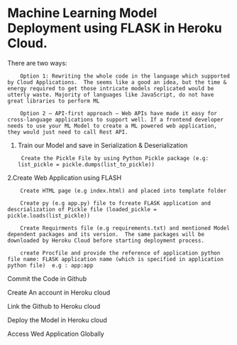 # Machine Learning Model Deployment using FLASK in Heroku Cloud.

There are two ways:

        Option 1: Rewriting the whole code in the language which supported by Cloud Applications.  The seems like a good an idea, but the time & energy required to get those intricate models replicated would be utterly waste. Majority of languages like JavaScript, do not have great libraries to perform ML
        
        Option 2 – API-first approach – Web APIs have made it easy for cross-language applications to support well. If a frontend developer needs to use your ML Model to create a ML powered web application, they would just need to call Rest API.
        
1. Train our Model and save in Serialization & Deserialization

        Create the Pickle File by using Python Pickle package (e.g: list_pickle = pickle.dumps(list_to_pickle))
    
2.Create Web Application using FLASH

        Create HTML page (e.g index.html) and placed into template folder
        
        Create py (e.g app.py) file to fcreate FLASK application and descrialization of Pickle file (loaded_pickle = pickle.loads(list_pickle))
        
        Create Requirments file (e.g requirements.txt) and mentioned Model dependent packages and its version.  The same packages will be downloaded by Heroku Cloud before starting deployment process.
        
        create Procfile and provide the reference of application python file name: FLASK application name (which is specified in application python file)  e.g : app:app

Commit the Code in Github

Create An account in Heroku cloud

Link the Github to Heroku cloud

Deploy the Model in Heroku cloud

Access Wed Application Globally


